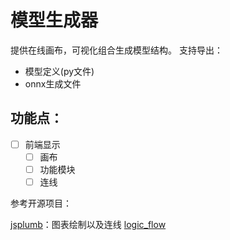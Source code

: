 
# 模型生成器
提供在线画布，可视化组合生成模型结构。
支持导出：
- 模型定义(py文件)
- onnx生成文件


## 功能点：
- [ ] 前端显示
    - [ ] 画布
    - [ ] 功能模块
    - [ ] 连线

参考开源项目：

[jsplumb](https://github.com/wangduanduan/jsplumb-chinese-tutorial)：图表绘制以及连线
[logic_flow](git@github.com:xinxin93/logicflow_vue_demo.git)

